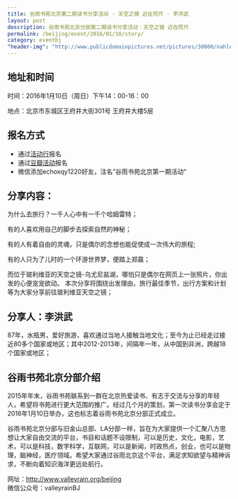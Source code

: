 ```yaml
---
title: 谷雨书苑北京第二期读书分享活动 - 天空之镜 近在咫尺 - 李洪武
layout: post
description: 谷雨书苑北京分部第二期读书分享活动：天空之镜 近在咫尺
permalink: /beijing/event/2016/01/10/story/
category: eventbj 
"header-img": "http://www.publicdomainpictures.net/pictures/30000/nahled/film-background-1334067869u9d.jpg"
---
```



## 地址和时间

时间：2016年1月10日（周日）下午14：00-16：00

地点：北京市东城区王府井大街301号 王府井大楼5层

## 报名方式

- 通过[活动行](http://www.huodongxing.com/event/6316074450299)报名
- 通过[豆瓣活动](http://www.douban.com/event/26080366/)报名
- 微信添加echoxqy1220好友，注名”谷雨书苑北京第一期活动“

## 分享内容：

为什么去旅行？一千人心中有一千个哈姆雷特；

有的人喜欢用自己的脚步去探索自然的神秘；

有的人有着自由的灵魂，只是偶尔的念想也能促使成一次伟大的旅程;

有的人只为了儿时的一个环游世界梦，便踏上郑晨；

 

而位于玻利维亚的天空之镜-乌尤尼盐湖，哪怕只是偶尔在网页上一张照片，你出发的心便宠宠欲动。 本次分享将围绕出发理由，旅行最佳季节，出行方案和计划等为大家分享前往玻利维亚天空之镜；

## 分享人：李洪武

87年，水瓶男，爱好旅游，喜欢通过当地人接触当地文化；至今为止已经走过接近80多个国家或地区；其中2012-2013年，间隔年一年，从中国到非洲，跨越18个国家或地区；

## 谷雨书苑北京分部介绍
2015年年末，谷雨书苑联系到一群在北京热爱读书、有志于交流与分享的年轻人，希望将书苑进行更大范围的推广。经过几个月的策划，第一次读书分享会定于2016年1月10日举办，这也标志着谷雨书苑北京分部正式成立。

谷雨书苑北京分部与旧金山总部、LA分部一样，旨在为大家提供一个汇聚八方思想让大家自由交流的平台，书目和话题不设限制，可以是历史，文化，电影，艺术，可以是科技，数字科学，互联网，可以是新闻，时政热点，创业，也可以是物理，脑神经，医疗领域。希望大家通过谷雨北京这个平台，满足求知欲望与精神诉求，不断向着知识海洋更远处航行。

网址：<http://www.valleyrain.org/beijing>  
微信公众号：valleyrainBJ




